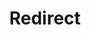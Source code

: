﻿---
layout: src/layouts/Redirect.astro
title: Redirect
redirect: https://octopus.com/docs/releases/prevent-release-progression
pubDate:  2023-01-01
navSearch: false
navSitemap: false
navMenu: false
---
